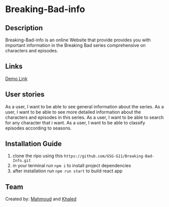 # Breaking-Bad-info

## Description

Breaking-Bad-info is an online Website that provide provides you with important information in the Breaking Bad series comprehensive on characters and episodes.

## Links

[Demo Link ](https://breaking-bad-g11.herokuapp.com/)

## User stories

As a user, I want to be able to see general information about the series.
As a user, I want to be able to see more detailed information about the characters and episodes in this series.
As a user, I want to be able to search for any character that i want.
As a user, I want to be able to classify episodes according to seasons.

## Installation Guide

1. clone the ripo using this `https://github.com/GSG-G11/Breaking-Bad-Info.git`
1. in your terminal run `npm i` to install project dependencies
1. after installation run `npm run start` to build react app

## Team

Created by: [Mahmoud](https://github.com/MahmoudJD95) and [Khaled](https://github.com/khaled-samy)
